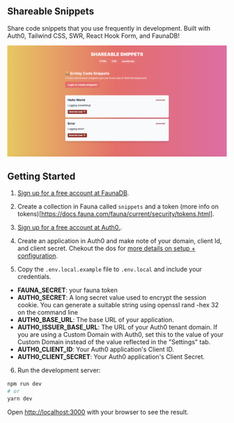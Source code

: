 ## Shareable Snippets

Share code snippets that you use frequently in development. Built with Auth0, Tailwind CSS, SWR, React Hook Form, and FaunaDB!

![Application Demo](./images/cover.png)

## Getting Started

1. [Sign up for a free account at FaunaDB](http://bit.ly/jqqfauna).

2. Create a collection in Fauna called `snippets` and a token (more info on tokens)[https://docs.fauna.com/fauna/current/security/tokens.html].

3. [Sign up for a free account at Auth0.](http://bit.ly/jqqauth0).

4. Create an application in Auth0 and make note of your domain, client Id, and client secret. Chekout the dos for [more details on setup + configuration](https://github.com/auth0/nextjs-auth0).

5. Copy the `.env.local.example` file to `.env.local` and include your credentials.

- **FAUNA_SECRET**: your fauna token
- **AUTH0_SECRET**: A long secret value used to encrypt the session cookie. You can generate a suitable string using openssl rand -hex 32 on the command line
- **AUTH0_BASE_URL**: The base URL of your application.
- **AUTH0_ISSUER_BASE_URL**: The URL of your Auth0 tenant domain. If you are using a Custom Domain with Auth0, set this to the value of your Custom Domain instead of the value reflected in the "Settings" tab.
- **AUTH0_CLIENT_ID**: Your Auth0 application's Client ID.
- **AUTH0_CLIENT_SECRET**: Your Auth0 application's Client Secret.

6. Run the development server:

```bash
npm run dev
# or
yarn dev
```

Open [http://localhost:3000](http://localhost:3000) with your browser to see the result.

